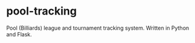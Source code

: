 # pool-tracking
Pool (Billiards) league and tournament tracking system. Written in Python and Flask.
